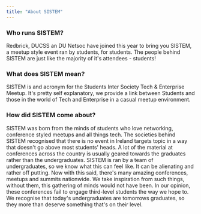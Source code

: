 ```yaml
---
title: "About SISTEM"
---
```


### Who runs SISTEM?

Redbrick, DUCSS an DU Netsoc have joined this year to bring you SISTEM, a meetup
style event ran by students, for students. The people behind SISTEM are just
like the majority of it's attendees - students!

### What does SISTEM mean?

SISTEM is and acronym for the Students Inter Society Tech & Enterprise Meetup.
It's pretty self explanatory, we provide a link between Students and those in
the world of Tech and Enterprise in a casual meetup environment.

### How did SISTEM come about?

SISTEM was born from the minds of students who love networking, conference
styled meetups and all things tech. The societies behind SISTEM recognised that
there is no event in Ireland targets topic in a way that doesn't go above most
students' heads. A lot of the material at conferences across the country is
usually geared towards the graduates rather than the undergraduates. SISTEM is
ran by a team of undergraduates, so we know what this can feel like. It can be
alienating and rather off putting. Now with this said, there's many amazing
conferences, meetups and summits nationwide. We take inspiration from such
things, without them, this gathering of minds would not have been. In our
opinion, these conferences fail to engage third-level students the way we hope
to. We recognise that today's undergraduates are tomorrows graduates, so they
more than deserve something that's on their level.
